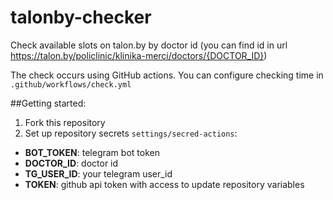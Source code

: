 # talonby-checker

Сheck available slots on talon.by by doctor id (you can find id in url https://talon.by/policlinic/klinika-merci/doctors/{DOCTOR_ID})

The check occurs using GitHub actions. You can configure checking time in `.github/workflows/check.yml`

##Getting started:

1. Fork this repository
2. Set up repository secrets `settings/secred-actions`:

- **BOT_TOKEN**: telegram bot token
- **DOCTOR_ID**: doctor id
- **TG_USER_ID**: your telegram user_id
- **TOKEN**: github api token with access to update repository variables
